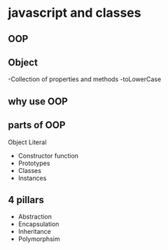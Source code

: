 # javascript and classes

## OOP

## Object

-Collection of properties and methods
-toLowerCase

## why use OOP

## parts of OOP

Object Literal

- Constructor function
- Prototypes
- Classes
- Instances

## 4 pillars

- Abstraction
- Encapsulation
- Inheritance
- Polymorphsim
